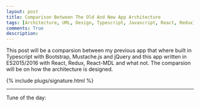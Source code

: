 ```yaml
---
layout: post
title: Comparison Between The Old And New App Architecture
tags: [Architecture, UML, Design, Typescript, Javascript, React, Redux]
comments: True
description:
---
```

This post will be a comparsion between my previous app that where built in Typescript with Bootstrap, Mustache.js and jQuery and this app written in ES2015/2016 with React, Redux, React-MDL and what not. The comparsion will be on how the architecture is designed.



{% include plugs/signature.html %}  

__________

Tune of the day:  
<iframe width="420" height="315" src="" frameborder="0" allowfullscreen></iframe>
